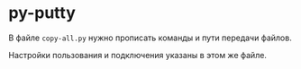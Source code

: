 # py-putty
В файле `copy-all.py` нужно прописать команды и пути передачи файлов.

Настройки пользования и подключения указаны в этом же файле.